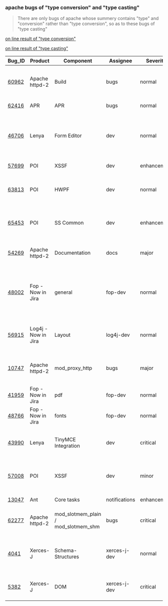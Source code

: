 ### apache bugs of "type conversion" and "type casting"
> There are only bugs of apache whose summery contains "type" and "conversion" rather than "type conversion", so as to these bugs of "type casting"

[on line result of "type conversion"](https://bz.apache.org/bugzilla/buglist.cgi?quicksearch=type%20conversion)

[on line result of "type casting"](https://bz.apache.org/bugzilla/buglist.cgi?quicksearch=type%20casting)

|Bug_ID|Product|Component|Assignee|Severity|Status|Resolution|Summary|Changed|
|----|----|----|----|----|----|----|----|----|
|[60962](https://bz.apache.org/bugzilla/show_bug.cgi?id=60962)	|Apache httpd-2	|Build	|bugs	|normal	|NEW	 |---	|httpd-2.4.25: build fails against openssl-1.1 that lacks deprecated features	|2019/7/17 15:48|
|[62416](https://bz.apache.org/bugzilla/show_bug.cgi?id=62416)|APR	|APR	|bugs	|normal	|NEW	 |---	|CMake build problem	|2022/7/28 14:17|
|[46706](https://bz.apache.org/bugzilla/show_bug.cgi?id=46706)	|Lenya	|Form Editor	|dev	|normal	|NEW	 |---	|Hexadecimal and decimal represenations of characters are converted to the utf-8 character by the oneform editor.	|2009/2/16 13:12|
|[57699](https://bz.apache.org/bugzilla/show_bug.cgi?id=57699)	|POI	|XSSF	|dev	|enhancement	|NEW	 |---	|Support Strict OOXML files	|2022/8/3 8:13|
|[63813](https://bz.apache.org/bugzilla/show_bug.cgi?id=63813)	|POI	|HWPF	|dev	|normal	|NEW	 |---	|Special character (greater than equal) converts to '(' text in word documents	|2019/10/10 17:30|
|[65453](https://bz.apache.org/bugzilla/show_bug.cgi?id=65453)	|POI	|SS Common	|dev	|enhancement	|NEW	 |---	|[PATCH] Add support for java boxed tyes Number & Boolean in setCellValue	|2021/10/9 16:26|
|[54269](https://bz.apache.org/bugzilla/show_bug.cgi?id=54269)	|Apache httpd-2	|Documentation	|docs	|major	|NEW	 |---	|mod_proxy_html documentation misses several things	|2012/12/15 23:21|
|[48002](https://bz.apache.org/bugzilla/show_bug.cgi?id=48002)	|Fop - Now in Jira	|general	|fop-dev	|normal	|NEW	 |---	|[PATCH] AFP plot values are incorrectly calculated in page overlays when renderer-resolution setting not 240dpi	|2020/2/9 20:20|
|[56915](https://bz.apache.org/bugzilla/show_bug.cgi?id=56915)	|Log4j - Now in Jira	|Layout	|log4j-dev	|normal	|NEW	 |---	|PatternLayout - %c in ConversionPattern is not returning what is expected.	|2014/9/4 22:59|
|[10747](https://bz.apache.org/bugzilla/show_bug.cgi?id=10747)	|Apache httpd-2	|mod_proxy_http	|bugs	|major	|NEW	 |---	|ftp SIZE command and 'smart' ftp servers results in wrong Content-Length value	|2011/3/27 18:00|
|[41959](https://bz.apache.org/bugzilla/show_bug.cgi?id=41959)	|Fop - Now in Jira	|pdf	|fop-dev	|normal	|NEW	 |---	|External links are broken if pdf is encryped	|2012/11/26 22:16|
|[48766](https://bz.apache.org/bugzilla/show_bug.cgi?id=48766)	|Fop - Now in Jira	|fonts	|fop-dev	|normal	|NEW	 |---	|Support for Font Kerning is Broken	|2012/4/7 1:52|
|[43990](https://bz.apache.org/bugzilla/show_bug.cgi?id=43990)	|Lenya	|TinyMCE Integration	|dev	|critical	|REOPENED	 |---	|TinyMCE editor doesn't convert images to lenya-document:{uuid} syntax	|2009/7/15 13:56|
|[57008](https://bz.apache.org/bugzilla/show_bug.cgi?id=57008)	|POI	|XSSF	|dev	|minor	|REOPENED	 |---	|Wrting _x0427_ to a string cell changes the string to some strange UTF-8 character	|2020/12/15 8:26|
|[13047](https://bz.apache.org/bugzilla/show_bug.cgi?id=13047)|Ant	|Core tasks	|notifications	|enhancement	|NEEDINFO	 |---	|Support for <property environment> and <exec> on OS/400	|2008/2/22 12:18|
|[62277](https://bz.apache.org/bugzilla/show_bug.cgi?id=62277)	|Apache httpd-2	|mod_slotmem_plain / mod_slotmem_shm	|bugs	|critical	|NEW	 |---	|mod_slotmem_shm is causing error in apache2.4.33 loading	|2019/6/27 17:00|
|[4041](https://bz.apache.org/bugzilla/show_bug.cgi?id=4041)	|Xerces-J	|Schema-Structures	|xerces-j-dev	|normal	|NEW	 |---	|Null Pointer Exception at schema validating with complex substitution Groups	|2005/3/20 17:06|
|[5382](https://bz.apache.org/bugzilla/show_bug.cgi?id=5382)	|Xerces-J	|DOM	|xerces-j-dev	|critical	|NEW	 |---	|Limitation of the number of namespace declarations	|2004/11/16 19:05|
